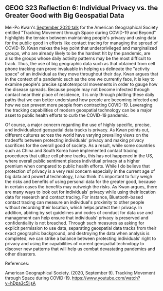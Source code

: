 ## GEOG 323 Reflection 6: Individual Privacy vs. the Greater Good with Big Geospatial Data

Mei-Po Kwan's [September 2020 talk](https://www.youtube.com/watch?v=hDpa3c5ljsA) for the American Geographical Society entitled "Tracking Movement through Space during COVID-19 and Beyond" highlights the tension between maintaining people's privacy and using data for the public good in efforts like contact tracing for managing the spread of COVID-19. Kwan makes the key point that underprivileged and marginalized groups, who are already likely to be the hardest hit by the pandemic, are also the groups whose daily activity patterns may be the most difficult to track. Thus, the use of big geographic data such as that obtained from cell phone tracking can prove invaluable in helping us delineate the "activity space" of an individual as they move throughout their day. Kwan argues that in the context of a pandemic such as the one we currently face, it is key to examine people's precise spatiotemporal movements in order to gauge how the disease spreads. Because people may not become infected through contact near their place of residence, it is only through plotting these daily paths that we can better understand how people are becoming infected and how we can prevent more people from contracting COVID-19. Leveraging the tracking capabilities of modern geospatial technology can be a major asset to public health efforts to curb the COVID-19 pandemic.

Of course, a major concern regarding the use of highly specific, precise, and individualized geospatial data tracks is privacy. As Kwan points out, different cultures across the world have varying prevailing views on the tradeoffs between protecting individuals' privacy and making privacy sacrifices for the overall good of society. As a result, while some countries such as China and South Korea have implemented contact tracing procedures that utilize cell phone tracks, this has not happened in the US, where overall public sentiment places individual privacy at a higher premium when compared to public health efforts. While I do believe that protection of privacy is a very real concern especially in the current age of big data and powerful technology, I also think it's important to fully weigh the risks and benefits of using personal data for the greater good, because in certain cases the benefits may outweigh the risks. As Kwan argues, there are many ways to look out for individuals' privacy while using their location data for research and contact tracing. For instance, Bluetooth-based contact tracing can measure an individual's proximity to other people without recording their location, which helps protect their privacy. In addition, abiding by set guidelines and codes of conduct for data use and management can help ensure that individuals' privacy is preserved and confidentiality is not breached. Through such measures as asking for explicit permission to use data, separating geospatial data tracks from their exact geographic background, and destroying the data when analysis is completed, we can strike a balance between protecting individuals' right to privacy and using the capabilities of current geospatial technology to discover new patterns that will help us combat devastating pandemics and other disasters.

References:

American Geographical Society. (2020, September 9). Tracking Movement through Space during COVID-19. https://www.youtube.com/watch?v=hDpa3c5ljsA
